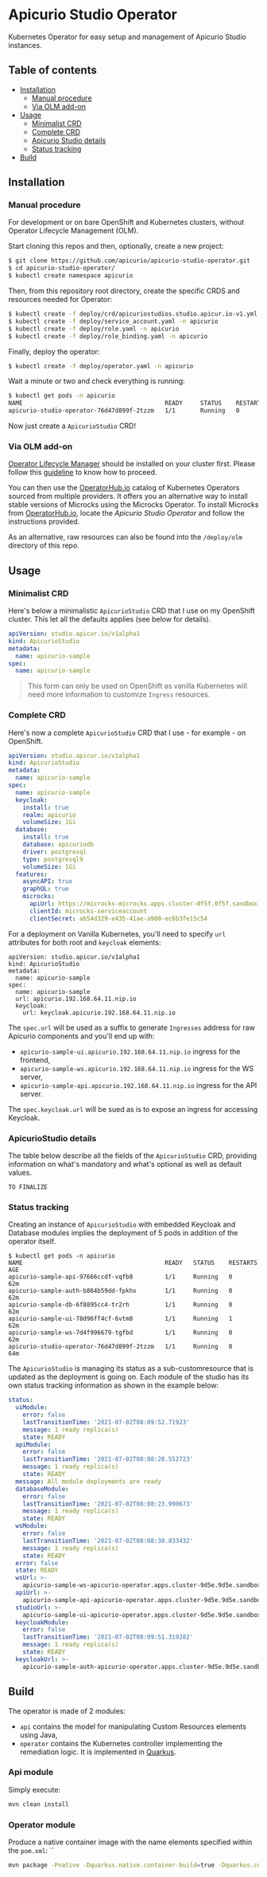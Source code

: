 # Apicurio Studio Operator

Kubernetes Operator for easy setup and management of Apicurio Studio instances.

## Table of contents

<!--ts-->
* [Installation](#installation)
    * [Manual procedure](#manual-procedure)
    * [Via OLM add-on](#via-olm-add-on)
* [Usage](#usage)
    * [Minimalist CRD](#minimalist-crd)
    * [Complete CRD](#complete-crd)
    * [Apicurio Studio details](#apicuriostudio-details)
    * [Status tracking](#status-tracking)
* [Build](#build)
<!--te-->

## Installation

### Manual procedure

For development or on bare OpenShift and Kubernetes clusters, without Operator Lifecycle Management (OLM).

Start cloning this repos and then, optionally, create a new project:

```sh
$ git clone https://github.com/apicurio/apicurio-studio-operator.git
$ cd apicurio-studio-operator/
$ kubectl create namespace apicurio
```

Then, from this repository root directory, create the specific CRDS and resources needed for Operator:

```sh
$ kubectl create -f deploy/crd/apicuriostudios.studio.apicur.io-v1.yml
$ kubectl create -f deploy/service_account.yaml -n apicurio 
$ kubectl create -f deploy/role.yaml -n apicurio
$ kubectl create -f deploy/role_binding.yaml -n apicurio
```

Finally, deploy the operator:

```sh
$ kubectl create -f deploy/operator.yaml -n apicurio
```

Wait a minute or two and check everything is running:

```sh
$ kubectl get pods -n apicurio                                  
NAME                                        READY     STATUS    RESTARTS   AGE
apicurio-studio-operator-76d47d899f-2tzzm   1/1       Running   0          1m
```

Now just create a `ApicurioStudio` CRD!

### Via OLM add-on

[Operator Lifecycle Manager](https://github.com/operator-framework/operator-lifecycle-manager) should be installed on your cluster first. Please follow this [guideline](https://github.com/operator-framework/operator-lifecycle-manager/blob/master/Documentation/install/install.md) to know how to proceed.

You can then use the [OperatorHub.io](https://operatorhub.io) catalog of Kubernetes Operators sourced from multiple providers. It offers you an alternative way to install stable versions of Microcks using the Microcks Operator. To install Microcks from [OperatorHub.io](https://operatorhub.io), locate the *Apicurio Studio Operator* and follow the instructions provided.

As an alternative, raw resources can also be found into the `/deploy/olm` directory of this repo.

## Usage

### Minimalist CRD

Here's below a minimalistic `ApicurioStudio` CRD that I use on my OpenShift cluster. This let all the defaults applies (see below for details).

```yaml
apiVersion: studio.apicur.io/v1alpha1
kind: ApicurioStudio
metadata:
  name: apicurio-sample
spec:
  name: apicurio-sample
```

> This form can only be used on OpenShift as vanilla Kubernetes will need more information to customize `Ingress` resources.

### Complete CRD

Here's now a complete `ApicurioStudio` CRD that I use - for example - on OpenShift.

```yaml
apiVersion: studio.apicur.io/v1alpha1
kind: ApicurioStudio
metadata:
  name: apicurio-sample
spec:
  name: apicurio-sample
  keycloak:
    install: true
    realm: apicurio
    volumeSize: 1Gi
  database:
    install: true
    database: apicuriodb
    driver: postgresql
    type: postgresql9
    volumeSize: 1Gi
  features:
    asyncAPI: true
    graphQL: true
    microcks:
      apiUrl: https://microcks-microcks.apps.cluster-0f5f.0f5f.sandbox1056.opentlc.com/api
      clientId: microcks-serviceaccount
      clientSecret: ab54d329-e435-41ae-a900-ec6b3fe15c54
```

For a deployment on Vanilla Kubernetes, you'll need to specify `url` attributes for both root and `keycloak` elements:

```shell
apiVersion: studio.apicur.io/v1alpha1
kind: ApicurioStudio
metadata:
  name: apicurio-sample
spec:
  name: apicurio-sample
  url: apicurio.192.168.64.11.nip.io
  keycloak:
    url: keycloak.apicurio.192.168.64.11.nip.io
```

The `spec.url` will be used as a suffix to generate `Ingresses` address for raw Apicurio components and you'll end up with:
*  `apicurio-sample-ui.apicurio.192.168.64.11.nip.io` ingress for the frontend,
*  `apicurio-sample-ws.apicurio.192.168.64.11.nip.io` ingress for the WS server,
*  `apicurio-sample-api.apicurio.192.168.64.11.nip.io` ingress for the API server.

The `spec.keycloak.url` will be sued as is to expose an ingress for accessing Keycloak.

### ApicurioStudio details

The table below describe all the fields of the `ApicurioStudio` CRD, providing information on what's mandatory and what's optional as well as default values.

`TO FINALIZE`

### Status tracking

Creating an instance of `ApicurioStudio` with embedded Keycloak and Database modules implies the deployment of 5 pods in addition of the operator itself.

```shell
$ kubectl get pods -n apicurio
NAME                                        READY   STATUS    RESTARTS   AGE
apicurio-sample-api-97666ccdf-vqfb8         1/1     Running   0          62m
apicurio-sample-auth-b864b59dd-fpkhx        1/1     Running   0          62m
apicurio-sample-db-6f8895cc4-tr2rh          1/1     Running   0          62m
apicurio-sample-ui-78d96ff4cf-6vtm8         1/1     Running   1          62m
apicurio-sample-ws-7d4f996679-tgfbd         1/1     Running   0          62m
apicurio-studio-operator-76d47d899f-2tzzm   1/1     Running   0          64m
```

The `ApicurioStudio` is managing its status as a sub-customresource that is updated as the deployment is going on.
Each module of the studio has its own status tracking information as shown in the example below:

```yaml
status:
  uiModule:
    error: false
    lastTransitionTime: '2021-07-02T08:09:52.71923'
    message: 1 ready replica(s)
    state: READY
  apiModule:
    error: false
    lastTransitionTime: '2021-07-02T08:08:28.552723'
    message: 1 ready replica(s)
    state: READY
  message: All module deployments are ready
  databaseModule:
    error: false
    lastTransitionTime: '2021-07-02T08:08:23.990673'
    message: 1 ready replica(s)
    state: READY
  wsModule:
    error: false
    lastTransitionTime: '2021-07-02T08:08:30.833432'
    message: 1 ready replica(s)
    state: READY
  error: false
  state: READY
  wsUrl: >-
    apicurio-sample-ws-apicurio-operator.apps.cluster-9d5e.9d5e.sandbox1893.opentlc.com
  apiUrl: >-
    apicurio-sample-api-apicurio-operator.apps.cluster-9d5e.9d5e.sandbox1893.opentlc.com
  studioUrl: >-
    apicurio-sample-ui-apicurio-operator.apps.cluster-9d5e.9d5e.sandbox1893.opentlc.com
  keycloakModule:
    error: false
    lastTransitionTime: '2021-07-02T08:09:51.319282'
    message: 1 ready replica(s)
    state: READY
  keycloakUrl: >-
    apicurio-sample-auth-apicurio-operator.apps.cluster-9d5e.9d5e.sandbox1893.opentlc.com
```

## Build

The operator is made of 2 modules:
* `api` contains the model for manipulating Custom Resources elements using Java,
* `operator` contains the Kubernetes controller implementing the remediation logic. It is implemented in [Quarkus](https://www.quarkus.io).

### Api module

Simply execute:

```sh
mvn clean install
```

### Operator module

Produce a native container image with the name elements specified within the `pom.xml`:
``
```sh
mvn package -Pnative -Dquarkus.native.container-build=true -Dquarkus.container-image.build=true
```